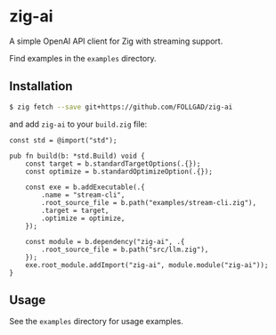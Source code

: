 # zig-ai

A simple OpenAI API client for Zig with streaming support.

Find examples in the `examples` directory.

## Installation

```bash
$ zig fetch --save git+https://github.com/FOLLGAD/zig-ai
```

and add `zig-ai` to your `build.zig` file:

```zig
const std = @import("std");

pub fn build(b: *std.Build) void {
    const target = b.standardTargetOptions(.{});
    const optimize = b.standardOptimizeOption(.{});

    const exe = b.addExecutable(.{
        .name = "stream-cli",
        .root_source_file = b.path("examples/stream-cli.zig"),
        .target = target,
        .optimize = optimize,
    });

    const module = b.dependency("zig-ai", .{
        .root_source_file = b.path("src/llm.zig"),
    });
    exe.root_module.addImport("zig-ai", module.module("zig-ai"));
}
```

## Usage

See the `examples` directory for usage examples.

